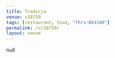 ```yaml
---
title: Tradycja
venue: v18759
tags: [restaurant, food, "fhrs:663348"]
permalink: /v/18759/
layout: venue
---
```

null